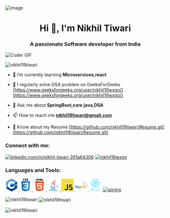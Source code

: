 ![image](https://github.com/user-attachments/assets/1da37050-0d3a-4cd4-9a81-f125749ad0ed)
<h1 align="center">Hi 👋, I'm Nikhil Tiwari</h1>
<h3 align="center">A passionate Software developer from India</h3>
<img alt="Coder GIF" height=250 width=350 src="https://magiccopy.xyz/assets/images/hadder.gif" />



<p align="left"> <img src="https://komarev.com/ghpvc/?username=nikhil19tiwari&label=Profile%20views&color=0e75b6&style=flat" alt="nikhil19tiwari" /> </p>

- 🌱 I’m currently learning **Microservices,react**

- 📝 I regularly solve DSA problem on GeeksForGeeks [https://www.geeksforgeeks.org/user/nikhil19wxqo/](https://www.geeksforgeeks.org/user/nikhil19wxqo/)

- 💬 Ask me about **SpringBoot,core java,DSA**

- 📫 How to reach me **nikhil19tiwari@gmail.com**

- 📄 Know about my Resume [https://github.com/nikhil19tiwari/Resume.git](https://github.com/nikhil19tiwari/Resume.git)

<h3 align="left">Connect with me:</h3>
<p align="left">
<a href="https://linkedin.com/in/linkedin.com/in/nikhil-tiwari-261a64306" target="blank"><img align="center" src="https://raw.githubusercontent.com/rahuldkjain/github-profile-readme-generator/master/src/images/icons/Social/linked-in-alt.svg" alt="linkedin.com/in/nikhil-tiwari-261a64306" height="30" width="40" /></a>
<a href="https://auth.geeksforgeeks.org/user/nikhil19wxqo" target="blank"><img align="center" src="https://raw.githubusercontent.com/rahuldkjain/github-profile-readme-generator/master/src/images/icons/Social/geeks-for-geeks.svg" alt="nikhil19wxqo" height="30" width="40" /></a>
</p>

<h3 align="left">Languages and Tools:</h3>
<p align="left"> <a href="https://www.w3schools.com/cpp/" target="_blank" rel="noreferrer"> <img src="https://raw.githubusercontent.com/devicons/devicon/master/icons/cplusplus/cplusplus-original.svg" alt="cplusplus" width="40" height="40"/> </a> <a href="https://www.w3schools.com/css/" target="_blank" rel="noreferrer"> <img src="https://raw.githubusercontent.com/devicons/devicon/master/icons/css3/css3-original-wordmark.svg" alt="css3" width="40" height="40"/> </a> <a href="https://www.w3.org/html/" target="_blank" rel="noreferrer"> <img src="https://raw.githubusercontent.com/devicons/devicon/master/icons/html5/html5-original-wordmark.svg" alt="html5" width="40" height="40"/> </a> <a href="https://www.java.com" target="_blank" rel="noreferrer"> <img src="https://raw.githubusercontent.com/devicons/devicon/master/icons/java/java-original.svg" alt="java" width="40" height="40"/> </a> <a href="https://developer.mozilla.org/en-US/docs/Web/JavaScript" target="_blank" rel="noreferrer"> <img src="https://raw.githubusercontent.com/devicons/devicon/master/icons/javascript/javascript-original.svg" alt="javascript" width="40" height="40"/> </a> <a href="https://www.mysql.com/" target="_blank" rel="noreferrer"> <img src="https://raw.githubusercontent.com/devicons/devicon/master/icons/mysql/mysql-original-wordmark.svg" alt="mysql" width="40" height="40"/> </a> <a href="https://reactjs.org/" target="_blank" rel="noreferrer"> <img src="https://raw.githubusercontent.com/devicons/devicon/master/icons/react/react-original-wordmark.svg" alt="react" width="40" height="40"/> </a> <a href="https://spring.io/" target="_blank" rel="noreferrer"> <img src="https://www.vectorlogo.zone/logos/springio/springio-icon.svg" alt="spring" width="40" height="40"/> </a> </p>

<p><img align="left" src="https://github-readme-stats.vercel.app/api/top-langs?username=nikhil19tiwari&show_icons=true&locale=en&layout=compact" alt="nikhil19tiwari" /></p>

<p>&nbsp;<img align="center" src="https://github-readme-stats.vercel.app/api?username=nikhil19tiwari&show_icons=true&locale=en" alt="nikhil19tiwari" /></p>

<p><img align="center" src="https://github-readme-streak-stats.herokuapp.com/?user=nikhil19tiwari&" alt="nikhil19tiwari" /></p>
